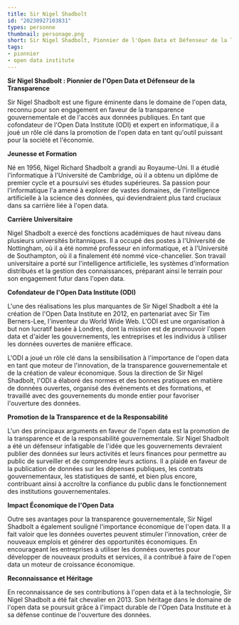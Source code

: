 ```yaml
---
title: Sir Nigel Shadbolt
id: "20230927103831"
types: personne
thumbnail: personage.png
short: Sir Nigel Shadbolt, Pionnier de l'Open Data et Défenseur de la Transparence
tags:
- pionnier
- open data institute
---
```


**Sir Nigel Shadbolt : Pionnier de l'Open Data et Défenseur de la Transparence**

Sir Nigel Shadbolt est une figure éminente dans le domaine de l'open data, reconnu pour son engagement en faveur de la transparence gouvernementale et de l'accès aux données publiques. En tant que cofondateur de l'Open Data Institute (ODI) et expert en informatique, il a joué un rôle clé dans la promotion de l'open data en tant qu'outil puissant pour la société et l'économie. 

**Jeunesse et Formation**

Né en 1956, Nigel Richard Shadbolt a grandi au Royaume-Uni. Il a étudié l'informatique à l'Université de Cambridge, où il a obtenu un diplôme de premier cycle et a poursuivi ses études supérieures. Sa passion pour l'informatique l'a amené à explorer de vastes domaines, de l'intelligence artificielle à la science des données, qui deviendraient plus tard cruciaux dans sa carrière liée à l'open data.

**Carrière Universitaire**

Nigel Shadbolt a exercé des fonctions académiques de haut niveau dans plusieurs universités britanniques. Il a occupé des postes à l'Université de Nottingham, où il a été nommé professeur en informatique, et à l'Université de Southampton, où il a finalement été nommé vice-chancelier. Son travail universitaire a porté sur l'intelligence artificielle, les systèmes d'information distribués et la gestion des connaissances, préparant ainsi le terrain pour son engagement futur dans l'open data.

**Cofondateur de l'Open Data Institute (ODI)**

L'une des réalisations les plus marquantes de Sir Nigel Shadbolt a été la création de l'Open Data Institute en 2012, en partenariat avec Sir Tim Berners-Lee, l'inventeur du World Wide Web. L'ODI est une organisation à but non lucratif basée à Londres, dont la mission est de promouvoir l'open data et d'aider les gouvernements, les entreprises et les individus à utiliser les données ouvertes de manière efficace.

L'ODI a joué un rôle clé dans la sensibilisation à l'importance de l'open data en tant que moteur de l'innovation, de la transparence gouvernementale et de la création de valeur économique. Sous la direction de Sir Nigel Shadbolt, l'ODI a élaboré des normes et des bonnes pratiques en matière de données ouvertes, organisé des événements et des formations, et travaillé avec des gouvernements du monde entier pour favoriser l'ouverture des données.

**Promotion de la Transparence et de la Responsabilité**

L'un des principaux arguments en faveur de l'open data est la promotion de la transparence et de la responsabilité gouvernementale. Sir Nigel Shadbolt a été un défenseur infatigable de l'idée que les gouvernements devraient publier des données sur leurs activités et leurs finances pour permettre au public de surveiller et de comprendre leurs actions. Il a plaidé en faveur de la publication de données sur les dépenses publiques, les contrats gouvernementaux, les statistiques de santé, et bien plus encore, contribuant ainsi à accroître la confiance du public dans le fonctionnement des institutions gouvernementales.

**Impact Économique de l'Open Data**

Outre ses avantages pour la transparence gouvernementale, Sir Nigel Shadbolt a également souligné l'importance économique de l'open data. Il a fait valoir que les données ouvertes peuvent stimuler l'innovation, créer de nouveaux emplois et générer des opportunités économiques. En encourageant les entreprises à utiliser les données ouvertes pour développer de nouveaux produits et services, il a contribué à faire de l'open data un moteur de croissance économique.

**Reconnaissance et Héritage**

En reconnaissance de ses contributions à l'open data et à la technologie, Sir Nigel Shadbolt a été fait chevalier en 2013. Son héritage dans le domaine de l'open data se poursuit grâce à l'impact durable de l'Open Data Institute et à sa défense continue de l'ouverture des données.
